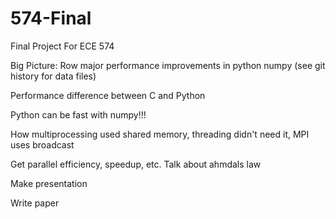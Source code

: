 # 574-Final
Final Project For ECE 574

Big Picture:
Row major performance improvements in python numpy (see git history for data files)

Performance difference between C and Python

Python can be fast with numpy!!!

How multiprocessing used shared memory, threading didn't need it, MPI uses broadcast

Get parallel efficiency, speedup, etc. Talk about ahmdals law

Make presentation

Write paper